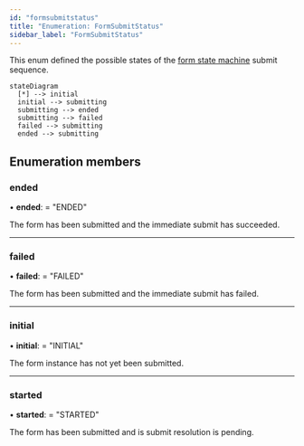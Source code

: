 ```yaml
---
id: "formsubmitstatus"
title: "Enumeration: FormSubmitStatus"
sidebar_label: "FormSubmitStatus"
---
```


This enum defined the possible states of the
[form state machine](../classes/formstate.md) submit sequence.

```mermaid
stateDiagram
  [*] --> initial
  initial --> submitting
  submitting --> ended
  submitting --> failed
  failed --> submitting
  ended --> submitting
```

## Enumeration members

### ended

•  **ended**:  = "ENDED"

The form has been submitted and the immediate submit has succeeded.

___

### failed

•  **failed**:  = "FAILED"

The form has been submitted and the immediate submit has failed.

___

### initial

•  **initial**:  = "INITIAL"

The form instance has not yet been submitted.

___

### started

•  **started**:  = "STARTED"

The form has been submitted and is submit resolution is pending.
